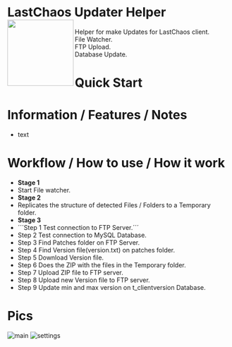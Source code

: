# LastChaos Updater Helper <img align="left" src="https://user-images.githubusercontent.com/5092697/136836589-b655f88e-f67e-433d-bc2a-12c0534e05d9.png" width="150px">

Helper for make Updates for LastChaos client.<br/>
File Watcher.<br/>
FTP Upload.<br/>
Database Update.<br/>

# Quick Start

# Information / Features / Notes
* text

# Workflow / How to use / How it work
* __Stage 1__
*   Start File watcher.
* __Stage 2__
*   Replicates the structure of detected Files / Folders to a Temporary folder.
* __Stage 3__
*   ´´´Step 1 Test connection to FTP Server.´´´
*   Step 2 Test connection to MySQL Database.
*   Step 3 Find Patches folder on FTP Server.
*   Step 4 Find Version file(version.txt) on patches folder.
*   Step 5 Download Version file.
*   Step 6 Does the ZIP with the files in the Temporary folder.
*   Step 7 Upload ZIP file to FTP server.
*   Step 8 Upload new Version file to FTP server.
*   Step 9 Update min and max version on t_clientversion Database.


# Pics
![main](https://user-images.githubusercontent.com/5092697/137606993-a21aa429-cc91-4a85-9177-067eee507487.jpg)
![settings](https://user-images.githubusercontent.com/5092697/137606995-fd6097fa-e5ae-40de-8f3c-b44b91ba1ad8.jpg)
